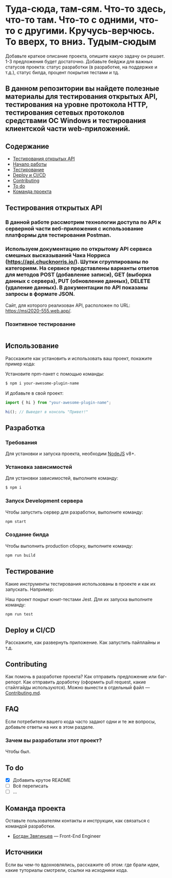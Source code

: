 # Туда-сюда, там-сям. Что-то здесь, что-то там. Что-то с одними, что-то с другими. Кручусь-верчюсь. То вверх, то вниз. Тудым-сюдым
Добавьте краткое описание проекта, опишите какую задачу он решает. 1-3 предложения будет достаточно. Добавьте бейджи для важных статусов проекта: статус разработки (в разработке, на поддержке и т.д.), статус билда, процент покрытия тестами и тд.

## В данном репозитории вы найдете полезные материалы для тестирования открытых API, тестирования на уровне протокола HTTP, тестирования сетевых протоколов средствами ОС Windows и тестирования клиентской части web-приложений.

## Содержание
- [Тестирования открытых API](#Тестирования-открытых-API)
- [Начало работы](#начало-работы)
- [Тестирование](#тестирование)
- [Deploy и CI/CD](#deploy-и-ci/cd)
- [Contributing](#contributing)
- [To do](#to-do)
- [Команда проекта](#команда-проекта)

## Тестирования открытых API
### В данной работе рассмотрим технологии доступа по API к серверной части веб-приложения с использование платформы для тестирования Postman.
### Используем документацию по открытому API сервиса смешных высказываний Чака Норриса (https://api.chucknorris.io/). Шутки сгруппированы по категориям. На сервисе представлены варианты ответов для методов POST (добавление записи), GET (выборка данных с сервера), PUT (обновление данных), DELETE (удаление данных). В документации по API показаны запросы в формате JSON.
Сайт, для которого реализован API, расположен по URL: https://msi2020-555.web.app/.

### Позитивное тестирование
<image scr="C:\Users\stark\OneDrive\Рабочий стол\ФОТО ДЛЯ ГИТХАБА\1.1.png">


## Использование
Расскажите как установить и использовать ваш проект, покажите пример кода:

Установите npm-пакет с помощью команды:
```sh
$ npm i your-awesome-plugin-name
```

И добавьте в свой проект:
```typescript
import { hi } from "your-awesome-plugin-name";

hi(); // Выведет в консоль "Привет!"
```

## Разработка

### Требования
Для установки и запуска проекта, необходим [NodeJS](https://nodejs.org/) v8+.

### Установка зависимостей
Для установки зависимостей, выполните команду:
```sh
$ npm i
```

### Запуск Development сервера
Чтобы запустить сервер для разработки, выполните команду:
```sh
npm start
```

### Создание билда
Чтобы выполнить production сборку, выполните команду: 
```sh
npm run build
```

## Тестирование
Какие инструменты тестирования использованы в проекте и как их запускать. Например:

Наш проект покрыт юнит-тестами Jest. Для их запуска выполните команду:
```sh
npm run test
```

## Deploy и CI/CD
Расскажите, как развернуть приложение. Как запустить пайплайны и т.д.

## Contributing
Как помочь в разработке проекта? Как отправить предложение или баг-репорт. Как отправить доработку (оформить pull request, какие стайлгайды используются). Можно вынести в отдельный файл — [Contributing.md](./CONTRIBUTING.md).

## FAQ 
Если потребители вашего кода часто задают одни и те же вопросы, добавьте ответы на них в этом разделе.

### Зачем вы разработали этот проект?
Чтобы был.

## To do
- [x] Добавить крутое README
- [ ] Всё переписать
- [ ] ...

## Команда проекта
Оставьте пользователям контакты и инструкции, как связаться с командой разработки.

- [Богдан Звягинцев](tg://resolve?domain=bzvyagintsev) — Front-End Engineer

## Источники
Если вы чем-то вдохновлялись, расскажите об этом: где брали идеи, какие туториалы смотрели, ссылки на исходники кода. 

